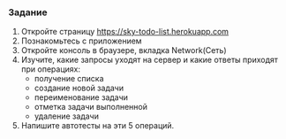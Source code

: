 ### Задание

1. Откройте страницу https://sky-todo-list.herokuapp.com
2. Познакомьтесь с приложением
3. Откройте консоль в браузере, вкладка Network(Сеть)
4. Изучите, какие запросы уходят на сервер и какие ответы приходят при операциях:
    - получение списка
    - создание новой задачи
    - переименование задачи
    - отметка задачи выполненной
    - удаление задачи
5. Напишите автотесты на эти 5 операций.